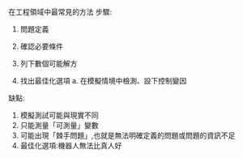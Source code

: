 在工程領域中最常見的方法
步驟:
1. 問題定義
2. 確認必要條件

3. 列下數個可能解方
4. 找出最佳化選項
a. 在模擬情境中檢測、設下控制變因

缺點:
1. 模擬測試可能與現實不同
2. 只能測量「可測量」變數
3. 可能出現「棘手問題」,也就是無法明確定義的問題或問題的資訊不足
4. 最佳化選項:機器人無法比真人好